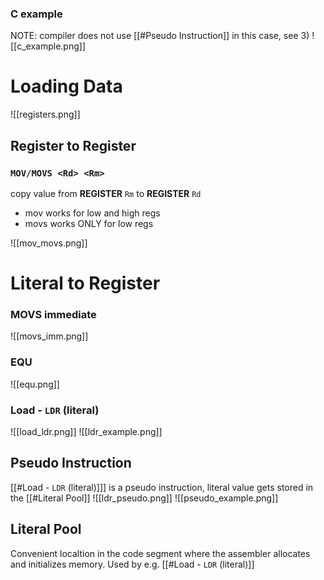 ### C example
NOTE: compiler does not use [[#Pseudo Instruction]] in this case, see 3)
![[c_example.png]]





# Loading Data

![[registers.png]]



## Register to Register

### `MOV/MOVS <Rd> <Rm>`

copy value from **REGISTER** `Rm` to **REGISTER** `Rd`
- mov works for low and high regs
- movs works ONLY for low regs

![[mov_movs.png]]



# Literal to Register


### MOVS immediate

![[movs_imm.png]]



### EQU
![[equ.png]]




### Load - `LDR` (literal)

![[load_ldr.png]]
![[ldr_example.png]]





## Pseudo Instruction

[[#Load - `LDR` (literal)]]] is a pseudo instruction, literal value gets stored in the [[#Literal Pool]]
![[ldr_pseudo.png]]
![[pseudo_example.png]]




## Literal Pool
Convenient localtion in the code segment where the assembler allocates and initializes memory. Used by e.g. [[#Load - `LDR` (literal)]]








